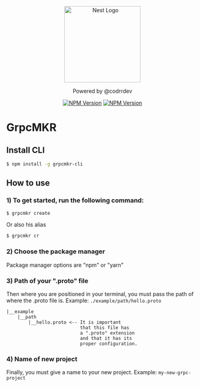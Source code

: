 <p align="center">
  <a href="http://nestjs.com/" target="blank"><img src="https://res.cloudinary.com/codrrdev/image/upload/v1681815884/codrr-banner_bgrxvs.png" width="200" alt="Nest Logo" /></a>
</p>
 <p align="center">Powered by @codrrdev</p>
 <p align="center">
 <a href="https://www.npmjs.com/package/grpcmkr-cli"><img src="https://img.shields.io/npm/v/grpcmkr-cli" alt="NPM Version" /></a>
 <a href="https://www.npmjs.com/package/grpcmkr-cli"><img src="https://img.shields.io/npm/l/grpcmkr-cli" alt="NPM Version" /></a>
 </p>


# GrpcMKR

## Install CLI
```bash
$ npm install -g grpcmkr-cli
```

## How to use
### 1) To get started, run the following command:
```bash
$ grpcmkr create
```
Or also his alias

```bash
$ grpcmkr cr
```

### 2) Choose the package manager
Package manager options are "npm" or "yarn"

### 3) Path of your ".proto" file
Then where you are positioned in your terminal, you must pass the path of where the .proto file is. Example: `./example/path/hello.proto`
```
|__example
    |__path
        |__hello.proto <-- It is important
                           that this file has
                           a ".proto" extension
                           and that it has its
                           proper configuration.
```

### 4) Name of new project
Finally, you must give a name to your new project. Example: `my-new-grpc-project`

